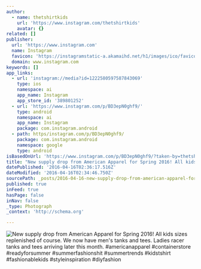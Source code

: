 ```yaml
---
author:
  - name: thetshirtkids
    url: 'https://www.instagram.com/thetshirtkids'
    avatar: {}
related: []
publisher:
  url: 'https://www.instagram.com'
  name: Instagram
  favicon: 'https://instagramstatic-a.akamaihd.net/h1/images/ico/favicon.ico/7cdab0872b15.ico'
  domain: www.instagram.com
keywords: []
app_links:
  - url: 'instagram://media?id=1222580597587843069'
    type: ios
    namespace: ai
    app_name: Instagram
    app_store_id: '389801252'
  - url: 'https://www.instagram.com/p/BD3epN0ghf9/'
    type: android
    namespace: ai
    app_name: Instagram
    package: com.instagram.android
  - path: https/instagram.com/p/BD3epN0ghf9/
    package: com.instagram.android
    namespace: google
    type: android
isBasedOnUrl: 'https://www.instagram.com/p/BD3epN0ghf9/?taken-by=thetshirtkids'
title: "New supply drop from American Apparel for Spring 2016! All kids sizes replenished of course. We now have men's tanks and tees. Ladies racer tanks and tees arriving later this month. #americanapparel #containerstore #readyforsummer #summerfashionshit #summertrends #kidstshirt #fashionablekids #styleinspiration #diyfashion"
datePublished: '2016-04-16T02:36:17.516Z'
dateModified: '2016-04-16T02:34:46.750Z'
sourcePath: _posts/2016-04-16-new-supply-drop-from-american-apparel-for-spring-2016-all-k.md
published: true
inFeed: true
hasPage: false
inNav: false
_type: Photograph
_context: 'http://schema.org'

---
```

![New supply drop from American Apparel for Spring 2016! All kids sizes replenished of course. We now have men's tanks and tees. Ladies racer tanks and tees arriving later this month. #americanapparel #containerstore #readyforsummer #summerfashionshit #summertrends #kidstshirt #fashionablekids #styleinspiration #diyfashion](https://scontent.cdninstagram.com/t51.2885-15/s640x640/sh0.08/e35/12940058_1194971763848150_2028491070_n.jpg?ig_cache_key=MTIyMjU4MDU5NzU4Nzg0MzA2OQ%3D%3D.2)